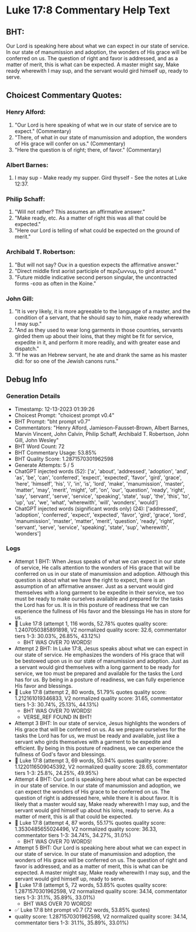 # Luke 17:8 Commentary Help Text

## BHT:
Our Lord is speaking here about what we can expect in our state of service. In our state of manumission and adoption, the wonders of His grace will be conferred on us. The question of right and favor is addressed, and as a matter of merit, this is what can be expected. A master might say, Make ready wherewith I may sup, and the servant would gird himself up, ready to serve.

## Choicest Commentary Quotes:
### Henry Alford:
1. "Our Lord is here speaking of what we in our state of service are to expect." (Commentary)
2. "There, of what in our state of manumission and adoption, the wonders of His grace will confer on us." (Commentary)
3. "Here the question is of right; there, of favor." (Commentary)

### Albert Barnes:
1. I may sup - Make ready my supper.
Gird thyself - See the notes at Luke 12:37.


### Philip Schaff:
1. "Will not rather? This assumes an affirmative answer."
2. "Make ready, etc. As a matter of right this was all that could be expected."
3. "Here our Lord is telling of what could be expected on the ground of merit."

### Archibald T. Robertson:
1. "But will not say? Ουκ in a question expects the affirmative answer."
2. "Direct middle first aorist participle of περιζωννυμ, to gird around." 
3. "Future middle indicative second person singular, the uncontracted forms -εσα as often in the Koine."

### John Gill:
1. "It is very likely, it is more agreeable to the language of a master, and the condition of a servant, that he should say to him, make ready wherewith I may sup."
2. "And as they used to wear long garments in those countries, servants girded them up about their loins, that they might be fit for service, expedite in it, and perform it more readily, and with greater ease and dispatch."
3. "If he was an Hebrew servant, he ate and drank the same as his master did: for so one of the Jewish canons runs."


## Debug Info
### Generation Details
- Timestamp: 12-13-2023 01:39:26
- Choicest Prompt: "choicest prompt v0.4"
- BHT Prompt: "bht prompt v0.7"
- Commentators: "Henry Alford, Jamieson-Fausset-Brown, Albert Barnes, Marvin Vincent, John Calvin, Philip Schaff, Archibald T. Robertson, John Gill, John Wesley"
- BHT Word Count: 72
- BHT Commentary Usage: 53.85%
- BHT Quality Score: 1.2871570301962598
- Generate Attempts: 5 / 5
- ChatGPT injected words (52):
	['a', 'about', 'addressed', 'adoption', 'and', 'as', 'be', 'can', 'conferred', 'expect', 'expected', 'favor', 'gird', 'grace', 'here', 'himself', 'his', 'i', 'in', 'is', 'lord', 'make', 'manumission', 'master', 'matter', 'may', 'merit', 'might', 'of', 'on', 'our', 'question', 'ready', 'right', 'say', 'servant', 'serve', 'service', 'speaking', 'state', 'sup', 'the', 'this', 'to', 'up', 'us', 'we', 'what', 'wherewith', 'will', 'wonders', 'would']
- ChatGPT injected words (significant words only) (24):
	['addressed', 'adoption', 'conferred', 'expect', 'expected', 'favor', 'gird', 'grace', 'lord', 'manumission', 'master', 'matter', 'merit', 'question', 'ready', 'right', 'servant', 'serve', 'service', 'speaking', 'state', 'sup', 'wherewith', 'wonders']

### Logs
- Attempt 1 BHT: When Jesus speaks of what we can expect in our state of service, He calls attention to the wonders of His grace that will be conferred on us in our state of manumission and adoption. Although this question is about what we have the right to expect, there is an assumption of an affirmative answer. Just as a servant would gird themselves with a long garment to be expedite in their service, we too must be ready to make ourselves available and prepared for the tasks the Lord has for us. It is in this posture of readiness that we can experience the fullness of His favor and the blessings He has in store for us.
- 🔄 Luke 17:8 (attempt 1, 116 words, 52.78% quotes quality score: 1.2407050385891898, V2 normalized quality score: 32.6, commentator tiers 1-3: 30.03%, 26.85%, 43.12%) 
	- BHT WAS OVER 70 WORDS!
- Attempt 2 BHT: In Luke 17:8, Jesus speaks about what we can expect in our state of service. He emphasizes the wonders of His grace that will be bestowed upon us in our state of manumission and adoption. Just as a servant would gird themselves with a long garment to be ready for service, we too must be prepared and available for the tasks the Lord has for us. By being in a posture of readiness, we can fully experience His favor and blessings.
- 🔄 Luke 17:8 (attempt 2, 80 words, 51.79% quotes quality score: 1.212161019346833, V2 normalized quality score: 31.65, commentator tiers 1-3: 30.74%, 25.13%, 44.13%) 
	- BHT WAS OVER 70 WORDS! 
	- VERSE_REF FOUND IN BHT!
- Attempt 3 BHT: In our state of service, Jesus highlights the wonders of His grace that will be conferred on us. As we prepare ourselves for the tasks the Lord has for us, we must be ready and available, just like a servant who girds themselves with a garment to be expedite and efficient. By being in this posture of readiness, we can experience the fullness of God's favor and blessings.
- 🔄 Luke 17:8 (attempt 3, 69 words, 50.94% quotes quality score: 1.1220116509045392, V2 normalized quality score: 28.65, commentator tiers 1-3: 25.8%, 24.25%, 49.95%)
- Attempt 4 BHT: Our Lord is speaking here about what can be expected in our state of service. In our state of manumission and adoption, we can expect the wonders of His grace to be conferred on us. The question of right is addressed here, while there it is about favor. It is likely that a master would say, Make ready wherewith I may sup, and the servant would gird himself up about his loins, ready to serve. As a matter of merit, this is all that could be expected.
- 🔄 Luke 17:8 (attempt 4, 87 words, 55.17% quotes quality score: 1.3530485655024496, V2 normalized quality score: 36.33, commentator tiers 1-3: 34.74%, 34.27%, 31.0%) 
	- BHT WAS OVER 70 WORDS!
- Attempt 5 BHT: Our Lord is speaking here about what we can expect in our state of service. In our state of manumission and adoption, the wonders of His grace will be conferred on us. The question of right and favor is addressed, and as a matter of merit, this is what can be expected. A master might say, Make ready wherewith I may sup, and the servant would gird himself up, ready to serve.
- 🔄 Luke 17:8 (attempt 5, 72 words, 53.85% quotes quality score: 1.2871570301962598, V2 normalized quality score: 34.14, commentator tiers 1-3: 31.1%, 35.89%, 33.01%) 
	- BHT WAS OVER 70 WORDS!
- ✅ Luke 17:8 bht prompt v0.7 (72 words, 53.85% quotes)
- quality score: 1.2871570301962598, V2 normalized quality score: 34.14, commentator tiers 1-3: 31.1%, 35.89%, 33.01%)